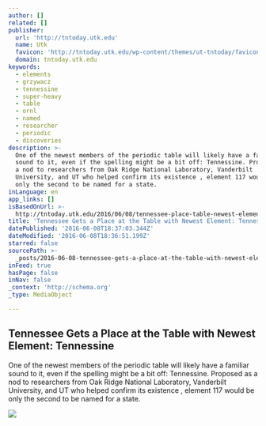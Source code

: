 ```yaml
---
author: []
related: []
publisher:
  url: 'http://tntoday.utk.edu'
  name: Utk
  favicon: 'http://tntoday.utk.edu/wp-content/themes/ut-tntoday/favicon.gif'
  domain: tntoday.utk.edu
keywords:
  - elements
  - grzywacz
  - tennessine
  - super-heavy
  - table
  - ornl
  - named
  - researcher
  - periodic
  - discoveries
description: >-
  One of the newest members of the periodic table will likely have a familiar
  sound to it, even if the spelling might be a bit off: Tennessine. Proposed as
  a nod to researchers from Oak Ridge National Laboratory, Vanderbilt
  University, and UT who helped confirm its existence , element 117 would be
  only the second to be named for a state.
inLanguage: en
app_links: []
isBasedOnUrl: >-
  http://tntoday.utk.edu/2016/06/08/tennessee-place-table-newest-element-tennessine/
title: 'Tennessee Gets a Place at the Table with Newest Element: Tennessine'
datePublished: '2016-06-08T18:37:03.344Z'
dateModified: '2016-06-08T18:36:51.199Z'
starred: false
sourcePath: >-
  _posts/2016-06-08-tennessee-gets-a-place-at-the-table-with-newest-element-ten.md
inFeed: true
hasPage: false
inNav: false
_context: 'http://schema.org'
_type: MediaObject

---
```

<article style=""><h1>Tennessee Gets a Place at the Table with Newest Element: Tennessine</h1><p>One of the newest members of the periodic table will likely have a familiar sound to it, even if the spelling might be a bit off: Tennessine. Proposed as a nod to researchers from Oak Ridge National Laboratory, Vanderbilt University, and UT who helped confirm its existence , element 117 would be only the second to be named for a state.</p><img src="http://tntoday.utk.edu/wp-content/uploads/2016/06/Tennessine.jpeg" /></article>